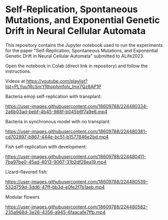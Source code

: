 # Self-Replication, Spontaneous Mutations, and Exponential Genetic Drift in Neural Cellular Automata

This repository contains the Jupyter notebook used to run the experiments for the paper "Self-Replication, Spontaneous Mutations, and Exponential Genetic Drift in Neural Cellular Automata" submitted to ALife2023.

Open the notebook in Colab (direct link in repository) and follow the instructions.

Videos at https://youtube.com/playlist?list=PLYuu1RcSnrYRhophmfolv_lmx7Qz8AP1P

Bacteria emoji self-replication with transplant:

https://user-images.githubusercontent.com/18609788/224480334-2a6b03ad-bebf-4b45-988f-b045b6f7a9e6.mp4


Bacteria in synchronous model with no transplant:

https://user-images.githubusercontent.com/18609788/224480381-cd702897-b867-444e-bc51-b1577846e2bd.mp4


Fish self-replication with development:

https://user-images.githubusercontent.com/18609788/224480411-7ba97be0-45ad-4013-9067-31b2df28ea19.mp4


Lizard-flavored fish:

https://user-images.githubusercontent.com/18609788/224480539-532d759d-3dd6-47ff-bb3d-e0fe2f7b1aeb.mp4

Modular flowers

https://user-images.githubusercontent.com/18609788/224480582-235a968d-3e26-4356-a945-6faacafe7ffb.mp4





